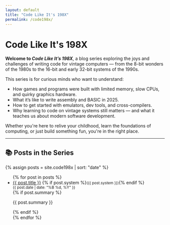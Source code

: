 ```yaml
---
layout: default
title: "Code Like It's 198X"
permalink: /code198x/
---
```


# Code Like It's 198X

**Welcome to _Code Like It’s 198X_**, a blog series exploring the joys and challenges of writing code for vintage computers — from the 8-bit wonders of the 1980s to the 16-bit and early 32-bit systems of the 1990s.

This series is for curious minds who want to understand:
- How games and programs were built with limited memory, slow CPUs, and quirky graphics hardware.
- What it’s like to write assembly and BASIC in 2025.
- How to get started with emulators, dev tools, and cross-compilers.
- Why learning to code on vintage systems still matters — and what it teaches us about modern software development.

Whether you're here to relive your childhood, learn the foundations of computing, or just build something fun, you're in the right place.

---

## 📚 Posts in the Series

{% assign posts = site.code198x | sort: "date" %}
<ul class="series-posts">
  {% for post in posts %}
    <li>
      <a href="{{ post.url }}">{{ post.title }}</a>
      {% if post.system %}<small>({{ post.system }})</small>{% endif %}<br>
      <small>{{ post.date | date: "%B %d, %Y" }}</small><br>
      {% if post.summary %}<p>{{ post.summary }}</p>{% endif %}
    </li>
  {% endfor %}
</ul>
